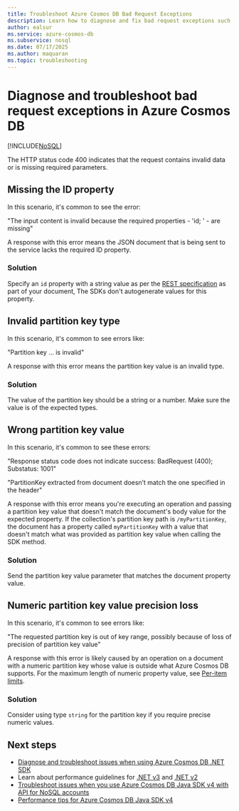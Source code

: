 ```yaml
---
title: Troubleshoot Azure Cosmos DB Bad Request Exceptions
description: Learn how to diagnose and fix bad request exceptions such as input content or partition key is invalid, partition key doesn't match in Azure Cosmos DB.
author: ealsur
ms.service: azure-cosmos-db
ms.subservice: nosql
ms.date: 07/17/2025
ms.author: maquaran
ms.topic: troubleshooting
---
```


# Diagnose and troubleshoot bad request exceptions in Azure Cosmos DB
[!INCLUDE[NoSQL](../includes/appliesto-nosql.md)]

The HTTP status code 400 indicates that the request contains invalid data or is missing required parameters.

## <a name="missing-id-property"></a>Missing the ID property

In this scenario, it's common to see the error:

  "The input content is invalid because the required properties - 'id; ' - are missing"

A response with this error means the JSON document that is being sent to the service lacks the required ID property.

### Solution

Specify an `id` property with a string value as per the [REST specification](/rest/api/cosmos-db/documents) as part of your document, The SDKs don't autogenerate values for this property.

## <a name="invalid-partition-key-type"></a>Invalid partition key type

In this scenario, it's common to see errors like:

  "Partition key ... is invalid"

A response with this error means the partition key value is an invalid type.

### Solution

The value of the partition key should be a string or a number. Make sure the value is of the expected types.

## <a name="wrong-partition-key-value"></a>Wrong partition key value

In this scenario, it's common to see these errors:

  "Response status code does not indicate success: BadRequest (400); Substatus: 1001"

  "PartitionKey extracted from document doesn’t match the one specified in the header"

A response with this error means you're executing an operation and passing a partition key value that doesn't match the document's body value for the expected property. If the collection's partition key path is `/myPartitionKey`, the document has a property called `myPartitionKey` with a value that doesn't match what was provided as partition key value when calling the SDK method.

### Solution

Send the partition key value parameter that matches the document property value.

## Numeric partition key value precision loss

In this scenario, it's common to see errors like:

  "The requested partition key is out of key range, possibly because of loss of precision of partition key value"

A response with this error is likely caused by an operation on a document with a numeric partition key whose value is outside what Azure Cosmos DB supports. For the maximum length of numeric property value, see [Per-item limits](/azure/cosmos-db/concepts-limits#per-item-limits).

### Solution

Consider using type `string` for the partition key if you require precise numeric values.

## Next steps

* [Diagnose and troubleshoot issues when using Azure Cosmos DB .NET SDK](troubleshoot-dotnet-sdk.md)
* Learn about performance guidelines for [.NET v3](performance-tips-dotnet-sdk-v3.md) and [.NET v2](performance-tips.md)
* [Troubleshoot issues when you use Azure Cosmos DB Java SDK v4 with API for NoSQL accounts](troubleshoot-java-sdk-v4.md)
* [Performance tips for Azure Cosmos DB Java SDK v4](performance-tips-java-sdk-v4.md)
